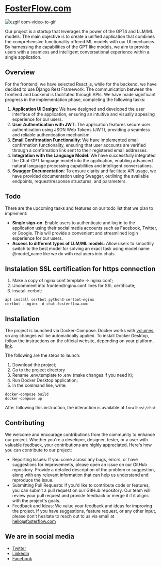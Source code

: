 # [FosterFlow.com](https://fosterflow.com)

![ezgif com-video-to-gif](https://github.com/soshace/fosterflow/assets/761219/e367b5dc-87b0-4c15-aaed-e1c125eb2089)

Our project is a startup that leverages the power of the GPT4 and LLM/ML models. The main objective is to create a
unified application that combines the comprehensive functionality offered ML models with our UI mechanics.
By harnessing the capabilities of the GPT like models, we aim to provide users with a seamless and intelligent
conversational experience within a single application.

## Overview

For the frontend, we have selected React.js, while for the backend, we have decided to use Django Rest Framework. The
communication between the frontend and backend is facilitated through APIs. We have made significant progress in the
implementation phase, completing the following tasks:

1. **Application UI Design**: We have designed and developed the user interface of the application, ensuring an
   intuitive and visually appealing experience for our users.
2. **User Authentication with JWT**: The application features secure user authentication using JSON Web Tokens (JWT),
   providing a seamless and reliable authentication mechanism.
3. **Email Confirmation Functionality**: We have implemented email confirmation functionality, ensuring that user
   accounts are verified through a confirmation link sent to their registered email addresses.
4. **Integration with the Language Model**: We have successfully integrated the Chat-GPT language model into the
   application, enabling advanced natural language processing capabilities and intelligent conversations.
5. **Swagger Documentation**: To ensure clarity and facilitate API usage, we have provided documentation using Swagger,
   outlining the available endpoints, request/response structures, and parameters.

## Todo

There are the upcoming tasks and features on our todo list that we plan to implement:

* **Single sign-on**: Enable users to authenticate and log in to the application using their social media accounts such
  as Facebook, Twitter, or Google. This will provide a convenient and streamlined login experience for our users.
* **Access to different types of LLM/ML models**: Allow users to smoothly switch to the best model for solving an exact
  task using model name @model_name like we do with real users into chats.

## Instalation SSL certification for https connection

1. Make a copy of nginx.conf.template -> nginx.conf;
2. Uncomment into frontend/nginx.conf lines for SSL certificate;
3. Insatall cerbot:
```
apt install certbot python3-certbot-nginx
certbot --nginx -d chat.fosterflow.com
```

## Installation

The project is launched via Docker-Compose. Docker works with [volumes](https://docs.docker.com/storage/volumes/), so
any changes will be automatically applied. To install Docker Desktop, follow the instructions on the official website,
depending on your platform, [link](https://docs.docker.com/desktop/).

The following are the steps to launch:

1. Download the project;
2. Go to the project directory
3. Rename .env.template to .env (make changes if you need it);
4. Run Docker Desktop application;
5. In the command line, write:
```
docker-compose build
docker-compose up
```

After following this instruction, the interaction is available at ```localhost/chat```



## Contributing

We welcome and encourage contributions from the community to enhance our project. Whether you're a developer, designer,
tester, or a user with valuable feedback, your contributions are highly appreciated. Here's how you can contribute to
our project:

* Reporting Issues: If you come across any bugs, errors, or have suggestions for improvements, please open an issue on
  our GitHub repository. Provide a detailed description of the problem or suggestion, along with any relevant
  information that can help us understand and reproduce the issue.
* Submitting Pull Requests: If you'd like to contribute code or features, you can submit a pull request on our GitHub
  repository. Our team will review your pull request and provide feedback or merge it if it aligns with the project's
  goals.
* Feedback and Ideas: We value your feedback and ideas for improving the project. If you have suggestions, feature
  request, or any other input, please don't hesitate to reach out to us via email at hello@fosterflow.com

## We are in social media

* [Twitter](https://twitter.com/fosterflow_com)
* [Linkedin](https://www.linkedin.com/company/fosterflow/)
* [Facebook](https://www.facebook.com/fosterflowcom)
